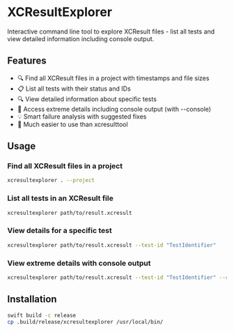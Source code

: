 # XCResultExplorer
Interactive command line tool to explore XCResult files - list all tests and view detailed information including console output.

## Features
- 🔍 Find all XCResult files in a project with timestamps and file sizes
- 📋 List all tests with their status and IDs
- 🔍 View detailed information about specific tests
- 🔬 Access extreme details including console output (with --console)
- 💡 Smart failure analysis with suggested fixes
- 🎯 Much easier to use than xcresulttool

## Usage

### Find all XCResult files in a project
```bash
xcresultexplorer . --project
```

### List all tests in an XCResult file
```bash
xcresultexplorer path/to/result.xcresult
```

### View details for a specific test
```bash
xcresultexplorer path/to/result.xcresult --test-id "TestIdentifier"
```

### View extreme details with console output
```bash
xcresultexplorer path/to/result.xcresult --test-id "TestIdentifier" --console
```

## Installation
```bash
swift build -c release
cp .build/release/xcresultexplorer /usr/local/bin/
```
